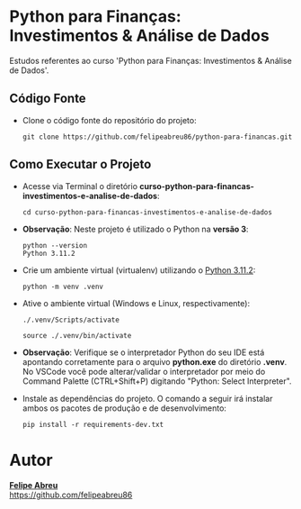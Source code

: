 # Python para Finanças: Investimentos & Análise de Dados

Estudos referentes ao curso 'Python para Finanças: Investimentos & Análise de Dados'.

## Código Fonte

- Clone o código fonte do repositório do projeto:

  ```shell
  git clone https://github.com/felipeabreu86/python-para-financas.git
  ```

## Como Executar o Projeto

- Acesse via Terminal o diretório **curso-python-para-financas-investimentos-e-analise-de-dados**:

  ```shell
  cd curso-python-para-financas-investimentos-e-analise-de-dados
  ```

- **Observação**: Neste projeto é utilizado o Python na **versão 3**:

  ```shell
  python --version
  Python 3.11.2
  ```

- Crie um ambiente virtual (virtualenv) utilizando o [Python 3.11.2](https://www.python.org/downloads/release/python-3112/):

  ```shell
  python -m venv .venv
  ```

- Ative o ambiente virtual (Windows e Linux, respectivamente):

  ```shell
  ./.venv/Scripts/activate
  ```

  ```shell
  source ./.venv/bin/activate
  ```

- **Observação**: Verifique se o interpretador Python do seu IDE está apontando corretamente para o arquivo **python.exe** do diretório **.venv**. No VSCode você pode alterar/validar o interpretador por meio do Command Palette (CTRL+Shift+P) digitando "Python: Select Interpreter".
  <br>
- Instale as dependências do projeto. O comando a seguir irá instalar ambos os pacotes de produção e de desenvolvimento:

  ```shell
  pip install -r requirements-dev.txt
  ```

# Autor

**[Felipe Abreu](mailto:felipeabreu.rj@gmail.com)**<br>
https://github.com/felipeabreu86<br>

